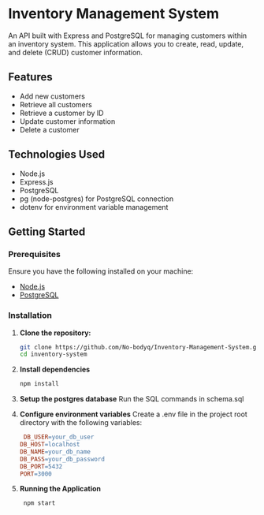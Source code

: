 # Inventory Management System

An API built with Express and PostgreSQL for managing customers within an inventory system. This application allows you to create, read, update, and delete (CRUD) customer information.

## Features

- Add new customers
- Retrieve all customers
- Retrieve a customer by ID
- Update customer information
- Delete a customer

## Technologies Used

- Node.js
- Express.js
- PostgreSQL
- pg (node-postgres) for PostgreSQL connection
- dotenv for environment variable management

## Getting Started

### Prerequisites

Ensure you have the following installed on your machine:

- [Node.js](https://nodejs.org/)
- [PostgreSQL](https://www.postgresql.org/)

### Installation

1. **Clone the repository:**

   ```bash
   git clone https://github.com/No-bodyq/Inventory-Management-System.git
   cd inventory-system
   ```

2. **Install dependencies**

   ```bash
   npm install
   ```

3. **Setup the postgres database**
   Run the SQL commands in schema.sql

4. **Configure environment variables**
   Create a .env file in the project root directory with the following variables:

   ```makefile
    DB_USER=your_db_user
   DB_HOST=localhost
   DB_NAME=your_db_name
   DB_PASS=your_db_password
   DB_PORT=5432
   PORT=3000
   ```

5. **Running the Application**

   ```bash
    npm start
   ```
